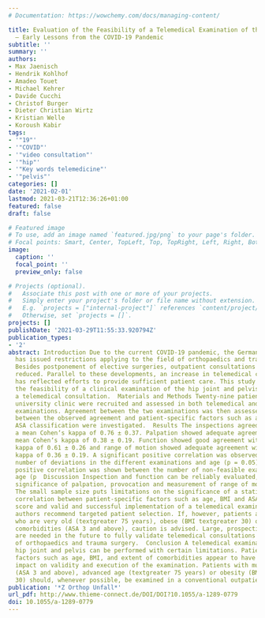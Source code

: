 ```yaml
---
# Documentation: https://wowchemy.com/docs/managing-content/

title: Evaluation of the Feasibility of a Telemedical Examination of the Hip and Pelvis
  – Early Lessons from the COVID-19 Pandemic
subtitle: ''
summary: ''
authors:
- Max Jaenisch
- Hendrik Kohlhof
- Amadeo Touet
- Michael Kehrer
- Davide Cucchi
- Christof Burger
- Dieter Christian Wirtz
- Kristian Welle
- Koroush Kabir
tags:
- '"19"'
- '"COVID"'
- '"video consultation"'
- '"hip"'
- '"Key words telemedicine"'
- '"pelvis"'
categories: []
date: '2021-02-01'
lastmod: 2021-03-21T12:36:26+01:00
featured: false
draft: false

# Featured image
# To use, add an image named `featured.jpg/png` to your page's folder.
# Focal points: Smart, Center, TopLeft, Top, TopRight, Left, Right, BottomLeft, Bottom, BottomRight.
image:
  caption: ''
  focal_point: ''
  preview_only: false

# Projects (optional).
#   Associate this post with one or more of your projects.
#   Simply enter your project's folder or file name without extension.
#   E.g. `projects = ["internal-project"]` references `content/project/deep-learning/index.md`.
#   Otherwise, set `projects = []`.
projects: []
publishDate: '2021-03-29T11:55:33.920794Z'
publication_types:
- '2'
abstract: Introduction Due to the current COVID-19 pandemic, the German Health Ministry
  has issued restrictions applying to the field of orthopaedics and trauma surgery.
  Besides postponement of elective surgeries, outpatient consultations have been drastically
  reduced. Parallel to these developments, an increase in telemedical consultations
  has reflected efforts to provide sufficient patient care. This study aims to evaluate
  the feasibility of a clinical examination of the hip joint and pelvis by way of
  a telemedical consultation.  Materials and Methods Twenty-nine patients of a German
  university clinic were recruited and assessed in both telemedical and conventional
  examinations. Agreement between the two examinations was then assessed, and connections
  between the observed agreement and patient-specific factors such as age, BMI and
  ASA classification were investigated.  Results The inspections agreed closely with
  a mean Cohenʼs kappa of 0.76 ± 0.37. Palpation showed adequate agreement with a
  mean Cohenʼs kappa of 0.38 ± 0.19. Function showed good agreement with a mean Cohenʼs
  kappa of 0.61 ± 0.26 and range of motion showed adequate agreement with a mean Cohenʼs
  kappa of 0.36 ± 0.19. A significant positive correlation was observed between the
  number of deviations in the different examinations and age (p = 0.05), and a significant
  positive correlation was shown between the number of non-feasible examinations and
  age (p  Discussion Inspection and function can be reliably evaluated, whereas the
  significance of palpation, provocation and measurement of range of motion is limited.
  The small sample size puts limitations on the significance of a statistically relevant
  correlation between patient-specific factors such as age, BMI and ASA classification
  score and valid and successful implementation of a telemedical examination. The
  authors recommend targeted patient selection. If, however, patients are being evaluated
  who are very old (textgreater 75 years), obese (BMI textgreater 30) or with multiple
  comorbidities (ASA 3 and above), caution is advised. Large, prospective studies
  are needed in the future to fully validate telemedical consultations in the fields
  of orthopaedics and trauma surgery.  Conclusion A telemedical examination of the
  hip joint and pelvis can be performed with certain limitations. Patient-specific
  factors such as age, BMI, and extent of comorbidities appear to have a relevant
  impact on validity and execution of the examination. Patients with multiple comorbidities
  (ASA 3 and above), advanced age (textgreater 75 years) or obesity (BMI textgreater
  30) should, whenever possible, be examined in a conventional outpatient setting.
publication: '*Z Orthop Unfall*'
url_pdf: http://www.thieme-connect.de/DOI/DOI?10.1055/a-1289-0779
doi: 10.1055/a-1289-0779
---
```

